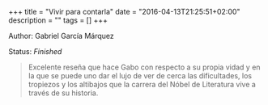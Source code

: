 +++
title = "Vivir para contarla"
date = "2016-04-13T21:25:51+02:00"
description = ""
tags = []
+++

Author: Gabriel García Márquez

Status: _Finished_

> Excelente reseña que hace Gabo con respecto a su propia vidad y en la que se
puede uno dar el lujo de ver de cerca las dificultades, los tropiezos y los
altibajos que la carrera del Nóbel de Literatura vive a través de su historia.
